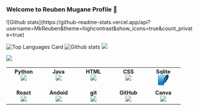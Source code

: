 ### Welcome to Reuben Mugane Profile 👋

<!--
**MkReuben/MkReuben** is a ✨ _special_ ✨ repository because its `README.md` (this file) appears on your GitHub profile.

Here are some ideas to get you started:

- 🔭 I’m currently working on ...
- 🌱 I’m currently learning ...
- 👯 I’m looking to collaborate on ...
- 🤔 I’m looking for help with ...
- 💬 Ask me about ...
- 📫 How to reach me: ...
- 😄 Pronouns: ...
- ⚡ Fun fact: ...
-->![Github stats](https://github-readme-stats.vercel.app/api?username=MkReuben&theme=highcontrast&show_icons=true&count_private=true)

![Top Languages Card](https://github-readme-stats.vercel.app/api/top-langs/?username=MkReuben&layout=compact)
![Github stats](https://github-readme-stats.vercel.app/api?username=MkReuben&theme=highcontrast&show_icons=true&count_private=true)
<img src="https://github-readme-streak-stats.herokuapp.com/?user=MkReuben"/>


[![](https://img.shields.io/badge/linkedin-%230077B5.svg?style=for-the-badge&logo=linkedin)](https://www.linkedin.com/in/reuben-mugane-517547197/)
<table width="320px">
    <tbody>
        <tr valign="top">
            <td width="80px" align="center">
            <span><strong>Python</strong></span><br>
            <img height="32px" src="https://cdn.jsdelivr.net/gh/devicons/devicon/icons/python/python-original.svg">
            </td>
            <td width="80px" align="center">
            <span><strong>Java</strong></span><br>
            <img height="32" src="https://cdn.jsdelivr.net/gh/devicons/devicon/icons/java/java-original.svg">
            </td>
            <td width="80px" align="center">
            <span><strong>HTML</strong></span><br>
            <img height="32" src="https://cdn.jsdelivr.net/gh/devicons/devicon/icons/html5/html5-original.svg">
            </td>
            <td width="80px" align="center">
            <span><strong>CSS</strong></span><br>
            <img height="32px" src="https://cdn.jsdelivr.net/gh/devicons/devicon/icons/css3/css3-original.svg">
            </td>
            <td width="80px" align="center">
            <span><strong>Sqlite</strong></span><br>
            <img height="32px" src="https://github.com/devicons/devicon/blob/master/icons/sqlite/sqlite-original.svg">
            </td>
        </tr>
         <tr valign="top">
           <td width="80px" align="center">
            <span><strong>React</strong></span><br>
            <img height="32px" src="https://cdn.jsdelivr.net/gh/devicons/devicon/icons/react/react-original.svg">
            </td>
            <td width="80px" align="center">
            <span><strong>Andoid</strong></span><br>
            <img height="32px" src="https://cdn.jsdelivr.net/gh/devicons/devicon/icons/android/android-original.svg">
            </td>
            <td width="80px" align="center">
            <span><strong>git</strong></span><br>
            <img height="32px" src="https://cdn.jsdelivr.net/gh/devicons/devicon/icons/git/git-plain.svg">
            </td>
            <td width="80px" align="center">
            <span><strong>GitHub</strong></span><br>
            <img height="32px" src="https://cdn.jsdelivr.net/gh/devicons/devicon/icons/github/github-original.svg">
            <td width="80px" align="center">
            <span><strong>Canva</strong></span><br>
            <img height="32px" src="https://cdn.jsdelivr.net/gh/devicons/devicon/icons/canva/canva-original.svg">
            </td>
        </tr>
    </tbody>
</table>

